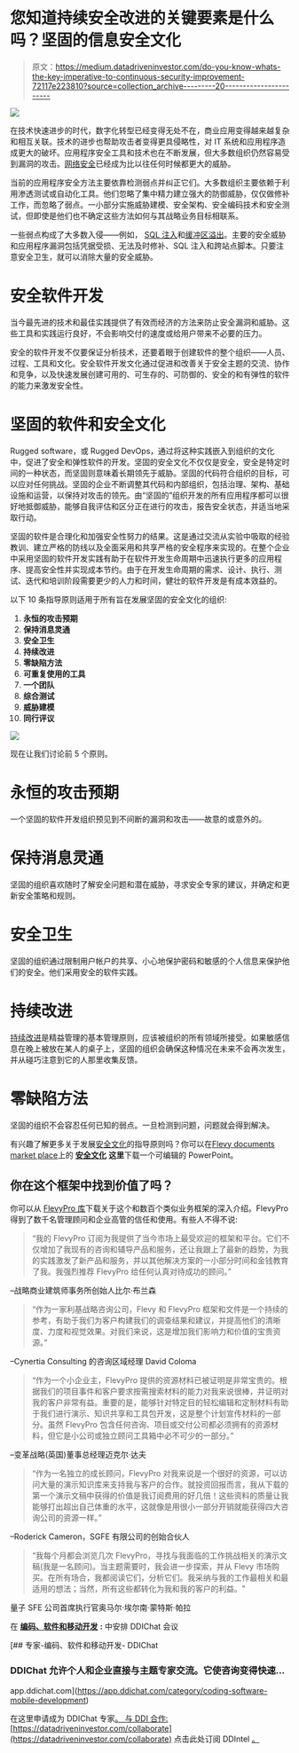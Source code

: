 # 您知道持续安全改进的关键要素是什么吗？坚固的信息安全文化

> 原文：<https://medium.datadriveninvestor.com/do-you-know-whats-the-key-imperative-to-continuous-security-improvement-72117e223810?source=collection_archive---------20----------------------->

![](img/e7b88c48ddd718f454115811cde17423.png)

在技术快速进步的时代，数字化转型已经变得无处不在，商业应用变得越来越复杂和相互关联。技术的进步也帮助攻击者变得更具侵略性，对 IT 系统和应用程序造成更大的破坏。应用程序安全工具和技术也在不断发展，但大多数组织仍然容易受到漏洞的攻击。[网络安全](https://flevy.com/business-toolkit/cybersecurity)已经成为比以往任何时候都更大的威胁。

当前的应用程序安全方法主要依靠检测弱点并纠正它们。大多数组织主要依赖于利用渗透测试或自动化工具。他们忽略了集中精力建立强大的防御威胁，仅仅做修补工作，而忽略了弱点。一小部分实施威胁建模、安全架构、安全编码技术和安全测试，但即使是他们也不确定这些方法如何与其战略业务目标相联系。

一些弱点构成了大多数入侵——例如， [SQL 注入](https://en.wikipedia.org/wiki/SQL_injection)和[缓冲区溢出](https://en.wikipedia.org/wiki/Buffer_overflow)。主要的安全威胁和应用程序漏洞包括凭据受损、无法及时修补、SQL 注入和跨站点脚本。只要注意安全卫生，就可以消除大量的安全威胁。

# 安全软件开发

当今最先进的技术和最佳实践提供了有效而经济的方法来防止安全漏洞和威胁。这些工具和实践运行良好，不会影响交付的速度或给用户带来不必要的压力。

安全的软件开发不仅要保证分析技术，还要着眼于创建软件的整个组织——人员、过程、工具和文化。安全软件开发文化通过促进和改善关于安全主题的交流、协作和竞争，以及快速发展创建可用的、可生存的、可防御的、安全的和有弹性的软件的能力来激发安全性。

# 坚固的软件和安全文化

Rugged software，或 Rugged DevOps，通过将这种实践嵌入到组织的文化中，促进了安全和弹性软件的开发。坚固的安全文化不仅仅是安全，安全是特定时间的一种状态，而坚固则意味着长期领先于威胁。坚固的代码符合组织的目标，可以应对任何挑战。坚固的企业不断调整其代码和内部组织，包括治理、架构、基础设施和运营，以保持对攻击的领先。由“坚固的”组织开发的所有应用程序都可以很好地抵御威胁，能够自我评估和区分正在进行的攻击，报告安全状态，并适当地采取行动。

坚固的软件是合理化和加强安全性努力的结果。这是通过交流从实验中吸取的经验教训、建立严格的防线以及全面采用和共享严格的安全程序来实现的。在整个企业中采用坚固的软件开发实践有助于在软件开发生命周期中迅速执行更多的应用程序、提高安全性并实现成本节约。由于在开发生命周期的需求、设计、执行、测试、迭代和培训阶段需要更少的人力和时间，健壮的软件开发是有成本效益的。

以下 10 条指导原则适用于所有旨在发展坚固的安全文化的组织:

1.  **永恒的攻击预期**
2.  **保持消息灵通**
3.  **安全卫生**
4.  **持续改进**
5.  **零缺陷方法**
6.  **可重复使用的工具**
7.  **一个团队**
8.  **综合测试**
9.  **威胁建模**
10.  **同行评议**

![](img/21795dc63b05b395301b4652fac81290.png)

现在让我们讨论前 5 个原则。

# 永恒的攻击预期

一个坚固的软件开发组织预见到不间断的漏洞和攻击——故意的或意外的。

# 保持消息灵通

坚固的组织喜欢随时了解安全问题和潜在威胁，寻求安全专家的建议，并确定和更新安全策略和规则。

# 安全卫生

坚固的组织通过限制用户帐户的共享、小心地保护密码和敏感的个人信息来保护他们的安全。他们采用安全的软件实践。

# 持续改进

[持续改进](https://flevy.com/business-toolkit/continuous-improvement)是精益管理的基本管理原则，应该被组织的所有领域所接受。如果敏感信息在晚上被放在某人的桌子上，坚固的组织会确保这种情况在未来不会再次发生，并从碰巧注意到它的人那里收集反馈。

# 零缺陷方法

坚固的组织不会容忍任何已知的弱点。一旦检测到问题，问题就会得到解决。

有兴趣了解更多关于发展[安全文化](https://flevy.com/browse/flevypro/culture-of-security-4020)的指导原则吗？你可以在[Flevy documents market place](https://flevy.com/browse)上的 [**安全文化**](https://flevy.com/browse/flevypro/culture-of-security-4020) **这里**下载一个可编辑的 PowerPoint。

## 你在这个框架中找到价值了吗？

你可以从 [FlevyPro 库](https://flevy.com/pro/library)下载关于这个和数百个类似业务框架的深入介绍。FlevyPro 得到了数千名管理顾问和企业高管的信任和使用。有些人不得不说:

> “我的 FlevyPro 订阅为我提供了当今市场上最受欢迎的框架和平台。它们不仅增加了我现有的咨询和辅导产品和服务，还让我跟上了最新的趋势，为我的实践激发了新产品和服务，并以其他解决方案的一小部分时间和金钱教育了我。我强烈推荐 FlevyPro 给任何认真对待成功的顾问。”

–战略商业建筑师事务所创始人比尔·布兰森

> “作为一家利基战略咨询公司，Flevy 和 FlevyPro 框架和文件是一个持续的参考，有助于我们为客户构建我们的调查结果和建议，并提高他们的清晰度、力度和视觉效果。对我们来说，这是增加我们影响力和价值的宝贵资源。”

–Cynertia Consulting 的咨询区域经理 David Coloma

> “作为一个小企业主，FlevyPro 提供的资源材料已被证明是非常宝贵的。根据我们的项目事件和客户要求按需搜索材料的能力对我来说很棒，并证明对我的客户非常有益。重要的是，能够针对特定目的轻松编辑和定制材料有助于我们进行演示、知识共享和工具包开发，这是整个计划宣传材料的一部分。虽然 FlevyPro 包含任何咨询、项目或交付公司都必须拥有的资源材料，但它是小公司或独立顾问工具箱中必不可少的一部分。”

–变革战略(英国)董事总经理迈克尔·达夫

> “作为一名独立的成长顾问，FlevyPro 对我来说是一个很好的资源，可以访问大量的演示知识库来支持我与客户的合作。就投资回报而言，我从下载的第一个演示文稿中获得的价值是我订阅费用的好几倍！这些资料的质量让我能够打出超出自己体重的水平，这就像是用很小一部分开销就能获得四大咨询公司的资源一样。”

–Roderick Cameron，SGFE 有限公司的创始合伙人

> “我每个月都会浏览几次 FlevyPro，寻找与我面临的工作挑战相关的演示文稿(我是一名顾问)。当主题需要时，我会进一步探索，并从 Flevy 市场购买。在所有场合，我都阅读它们，分析它们。我采纳与我的工作最相关和最适用的想法；当然，所有这些都转化为我和我的客户的利益。"

量子 SFE 公司首席执行官奥马尔·埃尔南·蒙特斯·帕拉

在 [**编码、软件和移动开发**](https://app.ddichat.com/category/coding-software-mobile-development) **:** 中安排 DDIChat 会议

[](https://app.ddichat.com/category/coding-software-mobile-development) [## 专家-编码、软件和移动开发- DDIChat

### DDIChat 允许个人和企业直接与主题专家交流。它使咨询变得快速…

app.ddichat.com](https://app.ddichat.com/category/coding-software-mobile-development) 

在这里申请成为 DDIChat 专家[。
与 DDI 合作:](https://app.ddichat.com/expertsignup)[https://datadriveninvestor.com/collaborate](https://datadriveninvestor.com/collaborate)
点击此处订阅 DDIntel [。](https://ddintel.datadriveninvestor.com/)